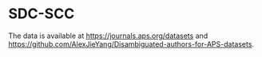 # SDC-SCC
The data is available at https://journals.aps.org/datasets and https://github.com/AlexJieYang/Disambiguated-authors-for-APS-datasets.
